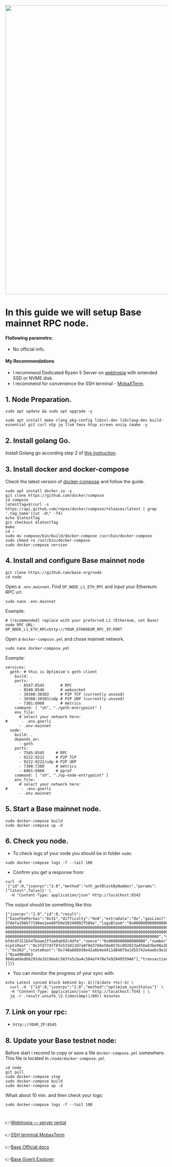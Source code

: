 <p align="center">
 <img src="https://i.postimg.cc/L5DCH5mk/Base-Blog-header.png"width="900"/></a>
</p>

# In this guide we will setup Base mainnet RPC node.

#### Flollowing parametrs:
- No official info.

#### My Recommendations
- I recommend Dedicated Ryzen 5 Server on [webtropia](https://www.webtropia.com/?kwk=255074042020228216158042) with extended SSD or NVME disk.
- I recommend for convenience the SSH terminal - [MobaXTerm](https://mobaxterm.mobatek.net/download.html).

## 1. Node Preparation.
```
sudo apt update && sudo apt upgrade -y
```
```
sudo apt install make clang pkg-config libssl-dev libclang-dev build-essential git curl ntp jq llvm tmux htop screen unzip cmake -y
```

## 2. Install golang Go.

Install Golang go according step 2 of [this instruction](https://github.com/CryptoSailors/cryptosailors-tools/tree/main/Install%20Golang%20%22Go%22).

## 3. Install docker and docker-compose

Check the latest version of [docker-compose](https://github.com/docker/compose/releases) and follow the guide.
```
sudo apt install docker.io -y
git clone https://github.com/docker/compose
cd compose
latestTag=$(curl -s https://api.github.com/repos/docker/compose/releases/latest | grep '.tag_name'|cut -d\" -f4)
echo $latestTag
git checkout $latestTag
make 
cd ~
sudo mv compose/bin/build/docker-compose /usr/bin/docker-compose
sudo chmod +x /usr/bin/docker-compose
sudo docker-compose version
```
## 4. Install and configure Base mainnet node
```
git clone https://github.com/base-org/node
cd node
```
Open a `.env.mainnet`. Find `OP_NODE_L1_ETH_RPC` and input your Ethereum RPC url.
```
sudo nano .env.mainnet
```
Example:
```
# [recommended] replace with your preferred L1 (Ethereum, not Base) node RPC URL:
OP_NODE_L1_ETH_RPC=http://YOUR_ETHEREUM_RPC_IP:PORT
```
Open a `docker-compose.yml` and chose mainnet network.
```
sudo nano docker-compose.yml
```
Example:
```
services:
  geth: # this is Optimism's geth client
    build: .
    ports:
      - 8547:8545       # RPC
      - 8548:8546       # websocket
      - 30308:30303     # P2P TCP (currently unused)
      - 30308:30303/udp # P2P UDP (currently unused)
      - 7301:6060       # metrics
    command: [ "sh", "./geth-entrypoint" ]
    env_file:
      # select your network here:
#      - .env.goerli
      - .env.mainnet
  node:
    build: .
    depends_on:
      - geth
    ports:
      - 7545:8545     # RPC
      - 9222:9222     # P2P TCP
      - 9222:9222/udp # P2P UDP
      - 7300:7300     # metrics
      - 6061:6060     # pprof
    command: [ "sh", "./op-node-entrypoint" ]
    env_file:
      # select your network here:
#      - .env.goerli
      - .env.mainnet
```
## 5. Start a Base mainnet node.
```
sudo docker-compose build
sudo docker-compose up -d
```
## 6. Check you node. 
- To check logs of your node you should be in folder `node`:
```
sudo docker-compose logs -f --tail 100
```
- Confirm you get a response from:
```
curl -d '{"id":0,"jsonrpc":"2.0","method":"eth_getBlockByNumber","params":["latest",false]}' \
  -H "Content-Type: application/json" http://localhost:8545
```
The output should be something like this:
```
{"jsonrpc":"2.0","id":0,"result":{"baseFeePerGas":"0x31","difficulty":"0x0","extraData":"0x","gasLimit":"0x17d7840","gasUsed":"0x0","hash":"0xfbe2c722a66d5205a03a0f395
37defa198bf7198ee1ee68fb9e50240992f589a","logsBloom":"0x000000000000000000000000000000000000000000000000000000000000000000000000000000000000000000000000000000000000000
00000000000000000000000000000000000000000000000000000000000000000000000000000000000000000000000000000000000000000000000000000000000000000000000000000000000000000000000
00000000000000000000000000000000000000000000000000000000000000000000000000000000000000000000000000000000000000000000000000000000000000000000000000000000000000000000000
0000000000000000000000000000000000000000000000000000000000000000000","miner":"0x4200000000000000000000000000000000000011","mixHash":"0xdd4b86c2d64599f9492f292ebacce609
bfdcdf311b547baae2ffaa0ab92c4dfe","nonce":"0x0000000000000000","number":"0x25b2","parentHash":"0x9281b05e2560b94dca7e2479be50bd7db7880ddfc8067df44be3eb24e2f14317","rec
eiptsRoot":"0x3fd774ff8fe515813d7a8f9d3748e58e857bc002823a458a93be90a3bc2e0894","sha3Uncles":"0x1dcc4de8dec75d7aab85b567b6ccd41ad312451b948a7413f0a142fd40d49347","size
":"0x363","stateRoot":"0x748a68b938e42a6b4ed411d84879a1d55742e4aebc9e1b3a2f250bcdda181fa1","timestamp":"0x63d9b874","totalDifficulty":"0x0","transactions":["0xa498d0b3
984ba6dedb6291de16196e6c583fe5cba4c584af470e7e9204935946"],"transactionsRoot":"0xfcc48032356ae3d83e237504a0f835afee5f0ddcda16c6201d99ecb06333bc3c","uncles":[]}}
```
- You can monitor the progress of your sync with:
```
echo Latest synced block behind by: $((($(date +%s)-$( \
  curl -d '{"id":0,"jsonrpc":"2.0","method":"optimism_syncStatus"}' \
  -H "Content-Type: application/json" http://localhost:7545 | \
  jq -r .result.unsafe_l2.timestamp))/60)) minutes
  ```
  
## 7. Link on your rpc:

- `http://YOUR_IP:8545`

## 8. Update your Base testnet node:

Before start i recomd to copy or save a file `docker-compose.yml` somewhere. This file is located in `/node/docker-compose.yml`
```
cd node
git pull
sudo docker-compose stop
sudo docker-compose build
sudo docker-compose up -d
```
Whait about 10 min. and then check your logs:
```
sudo docker-compose logs -f --tail 100
```
#

👉[Webtropia — server rental](https://www.webtropia.com/?kwk=255074042020228216158042)

👉[SSH terminal MobaxTerm](https://mobaxterm.mobatek.net/download.html)

👉[Base Official docs](https://docs.base.org/guides/run-a-base-goerli-node)

👉[Base Goerli Explorer](https://goerli.basescan.org/)
